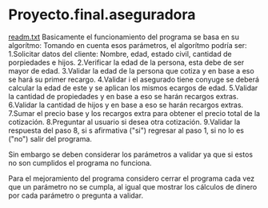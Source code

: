 # Proyecto.final.aseguradora
[readm.txt](https://github.com/dianasog/Poryecto.final.aseguradora/files/10789312/readm.txt)
Basicamente el funcionamiento del programa se basa en su algorítmo:
Tomando en cuenta esos parámetros, el algorítmo podría ser:
1.Solicitar datos del cliente: Nombre, edad, estado civil, cantidad de porpiedades e hijos. 
2.Verificar la edad de la persona, esta debe de ser mayor de edad.
3.Validar la edad de la persona que cotiza y en base a eso se hará su primer recargo.
4.Validar i el asegurado tiene conyuge se deberá calcular la edad de este  y se aplican los mismos ecargos de edad.
5.Validar la cantidad de propiedades y en base a eso se harán recargos extras.
6.Validar la cantidad de hijos y en base a eso se harán recargos extras.
7.Sumar el precio base y los recargos extra para obtener el precio total de la cotización.
8.Preguntar al usuario si desea otra cotización.
9.Validar la respuesta del paso 8, si s afirmativa ("si") regresar al paso 1, si no lo es ("no") salir del programa.

Sin embargo se deben considerar los parámetros a validar ya que si estos no son cumplidos el programa no funciona.

Para el mejoramiento del programa considero cerrar el programa cada vez que un parámetro no se cumpla, al igual que mostrar los cálculos de dinero por cada parámetro o pregunta a validar.

